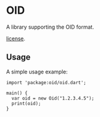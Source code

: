# OID

A library supporting the OID format.
 

[license](https://github.com/pihi/dart-oid/blob/master/LICENSE).

## Usage

A simple usage example:

    import 'package:oid/oid.dart';

    main() {
      var oid = new Oid("1.2.3.4.5");
      print(oid);
    }
